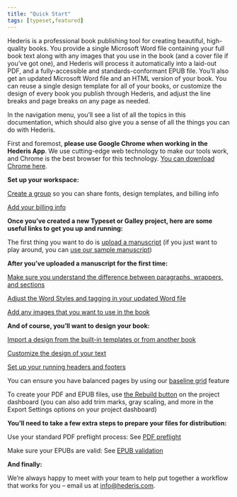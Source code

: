 ```yaml
---
title: "Quick Start"
tags: [typeset,featured]
---
```

 
<html><body><section data-type="chapter" class="hsecchapter" data-hederis-type="hsecchapter" id="quick-start" data-pi-attrs="id: quick-start; data-tags: typeset,featured;" role="doc-chapter" data-tags="typeset,featured" data-author-name=" " data-book-title=" " title="Quick Start"><p class="hblkp" data-hederis-type="hblkp" id="pJq9NvlRJ">Hederis is a professional book publishing tool for creating beautiful, high-quality books. You provide a single Microsoft Word file containing your full book text along with any images that you use in the book (and a cover file if you&#8217;ve got one), and Hederis will process it automatically into a laid-out PDF, and a fully-accessible and standards-conformant EPUB file. You&#8217;ll also get an updated Microsoft Word file and an HTML version of your book. You can reuse a single design template for all of your books, or customize the design of every book you publish through Hederis, and adjust the line breaks and page breaks on any page as needed. </p><p class="hblkp" data-hederis-type="hblkp" id="pERbCV8Mc">In the navigation menu, you&#8217;ll see a list of all the topics in this documentation, which should also give you a sense of all the things you can do with Hederis.</p><p class="hblkp" data-hederis-type="hblkp" id="pCJPP8flc">First and foremost, <strong data-hederis-type="hspanstrong" id="petV6FOU9">please use Google Chrome when working in the <strong class="hspanstrong" data-hederis-type="hspanstrong" id="pBtx4zIoR">Hederis App</strong></strong>. We use cutting-edge web technology to make our tools work, and Chrome is the best browser for this technology. <a href="https://www.google.com/chrome/" class="hspana" data-hederis-type="hspana" id="pprOaerba">You can download Chrome here</a>.</p><p class="hblkp" data-hederis-type="hblkp" id="pOV0tQRPd"><strong class="hspanstrong" data-hederis-type="hspanstrong" id="pkxLHIw5B">Set up your workspace:</strong></p><p class="hblkp" data-hederis-type="hblkp" id="pgyIYwe6g"><a href="{% link _docs/about-groups.md %}" class="hspana" data-hederis-type="hspana" id="p2cdXixUo">Create a group</a> so you can share fonts, design templates, and billing info</p><p class="hblkp" data-hederis-type="hblkp" id="p5I6MW6jm"><a href="{% link _docs/billing-info.md %}" class="hspana" data-hederis-type="hspana" id="pjcmxXBmT">Add your billing info</a></p><p class="hblkp" data-hederis-type="hblkp" id="potl8HCoj"><strong class="hspanstrong" data-hederis-type="hspanstrong" id="pzDQMBmxv">Once you&#8217;ve created a new Typeset or Galley project, here are some useful links to get you up and running:</strong></p><p class="hblkp" data-hederis-type="hblkp" id="p2ezxUeM1">The first thing you want to do is <a href="{% link _docs/upload-a-manuscript.md %}" class="hspana" data-hederis-type="hspana" id="pcne7e0iZ">upload a manuscript</a> (if you just want to play around, you can <a href="{% link _docs/https://www.dropbox.com/s/xbllj9e3gp4m91o/picture-of-dorian-gray-tagged.md %}?dl=0" class="hspana" data-hederis-type="hspana" id="pyAYXJnYW">use our sample manuscript</a>)</p><p class="hblkp" data-hederis-type="hblkp" id="pTyaaepGG"><strong class="hspanstrong" data-hederis-type="hspanstrong" id="pEJL8f4Gq">After you&#8217;ve uploaded a manuscript for the first time:</strong></p><p class="hblkp" data-hederis-type="hblkp" id="pB3nDvWV5"><a href="{% link _docs/semantic-tagging.md %}" class="hspana" data-hederis-type="hspana" id="pxkV2hJ3C">Make sure you understand the difference between paragraphs, wrappers, and sections</a></p><p class="hblkp" data-hederis-type="hblkp" id="p0mj352VJ"><a href="{% link _docs/fine-tune-styles.md %}" class="hspana" data-hederis-type="hspana" id="pbD63495W">Adjust the Word Styles and tagging in your updated Word file</a></p><p class="hblkp" data-hederis-type="hblkp" id="pePaVZ4Ld"><a href="{% link _docs/upload-a-cover.md %}" class="hspana" data-hederis-type="hspana" id="pW08PQwGO">Add any images that you want to use in the book</a></p><p class="hblkp" data-hederis-type="hblkp" id="prTG9KCOl"><strong class="hspanstrong" data-hederis-type="hspanstrong" id="pftUwcWVs">And of course, you&#8217;ll want to design your book:</strong></p><p class="hblkp" data-hederis-type="hblkp" id="pxeYPSDGM"><a href="{% link _docs/design-templates.md %}" class="hspana" data-hederis-type="hspana" id="pZpX0iq9S">Import a design from the built-in templates or from another book</a></p><p class="hblkp" data-hederis-type="hblkp" id="psgb9Wa2g"><a href="{% link _docs/typeset-text-design.md %}" class="hspana" data-hederis-type="hspana" id="phJ1sTE5v">Customize the design of your text</a></p><p class="hblkp" data-hederis-type="hblkp" id="pXouuRYIj"><a href="{% link _docs/typeset-master-pages.md %}" class="hspana" data-hederis-type="hspana" id="pCbo6VUeF">Set up your running headers and footers</a></p><p class="hblkp" data-hederis-type="hblkp" id="ppe7tazVA">You can ensure you have balanced pages by using our <a href="{% link _docs/baseline-grid.md %}" class="hspana" data-hederis-type="hspana" id="pAwN32nwG">baseline grid</a> feature</p><p class="hblkp" data-hederis-type="hblkp" id="pXLsZoWMT">To create your PDF and EPUB files, use <a href="{% link _docs/builds.md %}" class="hspana" data-hederis-type="hspana" id="pXdeZygUl">the Rebuild button</a> on the project dashboard (you can also add trim marks, gray scaling, and more in the Export Settings options on your project dashboard)</p><p class="hblkp" data-hederis-type="hblkp" id="pa3J78ToY"><strong class="hspanstrong" data-hederis-type="hspanstrong" id="pnxBOtSOf">You&#8217;ll need to take a few extra steps to prepare your files for distribution:</strong></p><p class="hblkp" data-hederis-type="hblkp" id="pnCs5Ste2">Use your standard PDF preflight process: See <a href="{% link _docs/pdf-preflight.md %}" class="hspana" data-hederis-type="hspana" id="pzw4vTfz8">PDF preflight</a></p><p class="hblkp" data-hederis-type="hblkp" id="ph2B92vrk">Make sure your EPUBs are valid: See <a href="{% link _docs/epub-validation.md %}" class="hspana" data-hederis-type="hspana" id="p05loB8P1">EPUB validation</a></p><p class="hblkp" data-hederis-type="hblkp" id="pnJQCMb4s"><strong class="hspanstrong" data-hederis-type="hspanstrong" id="poCtka3Hg">And finally:</strong></p><p class="hblkp" data-hederis-type="hblkp" id="pvQg0LrBH">We&#8217;re always happy to meet with your team to help put together a workflow that works for you &#8211; email us at <a href="mailto:info@hederis.com" class="hspana" data-hederis-type="hspana" id="peO8m5EI9">info@hederis.com</a>. </p></section></body></html>
